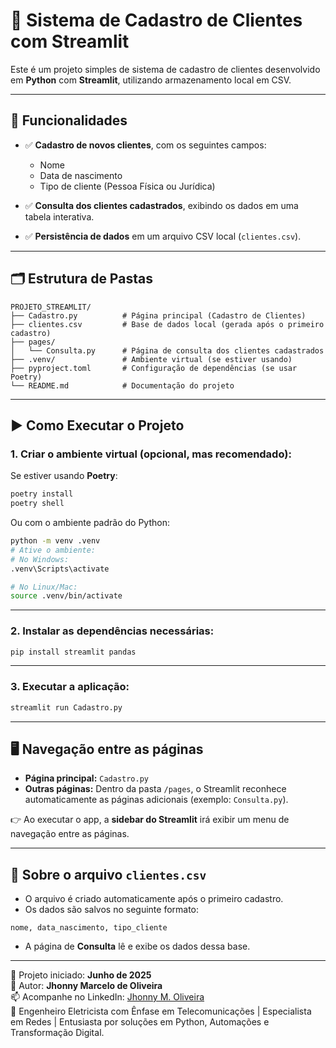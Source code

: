 # 📒 Sistema de Cadastro de Clientes com Streamlit

Este é um projeto simples de sistema de cadastro de clientes desenvolvido em **Python** com **Streamlit**, utilizando armazenamento local em CSV.

---

## 🚀 Funcionalidades

- ✅ **Cadastro de novos clientes**, com os seguintes campos:
  - Nome
  - Data de nascimento
  - Tipo de cliente (Pessoa Física ou Jurídica)

- ✅ **Consulta dos clientes cadastrados**, exibindo os dados em uma tabela interativa.

- ✅ **Persistência de dados** em um arquivo CSV local (`clientes.csv`).

---

## 🗂️ Estrutura de Pastas

```
PROJETO_STREAMLIT/
├── Cadastro.py          # Página principal (Cadastro de Clientes)
├── clientes.csv         # Base de dados local (gerada após o primeiro cadastro)
├── pages/
│   └── Consulta.py      # Página de consulta dos clientes cadastrados
├── .venv/               # Ambiente virtual (se estiver usando)
├── pyproject.toml       # Configuração de dependências (se usar Poetry)
└── README.md            # Documentação do projeto
```

---

## ▶️ Como Executar o Projeto

### 1. Criar o ambiente virtual (opcional, mas recomendado):

Se estiver usando **Poetry**:

```bash
poetry install
poetry shell
```

Ou com o ambiente padrão do Python:

```bash
python -m venv .venv
# Ative o ambiente:
# No Windows:
.venv\Scripts\activate

# No Linux/Mac:
source .venv/bin/activate
```

---

### 2. Instalar as dependências necessárias:

```bash
pip install streamlit pandas
```

---

### 3. Executar a aplicação:

```bash
streamlit run Cadastro.py
```

---

## 🖥️ Navegação entre as páginas

- **Página principal:** `Cadastro.py`
- **Outras páginas:** Dentro da pasta `/pages`, o Streamlit reconhece automaticamente as páginas adicionais (exemplo: `Consulta.py`).

👉 Ao executar o app, a **sidebar do Streamlit** irá exibir um menu de navegação entre as páginas.

---

## 📂 Sobre o arquivo `clientes.csv`

- O arquivo é criado automaticamente após o primeiro cadastro.
- Os dados são salvos no seguinte formato:

```
nome, data_nascimento, tipo_cliente
```

- A página de **Consulta** lê e exibe os dados dessa base.

---

📅 Projeto iniciado: **Junho de 2025**  
👤 Autor: **Jhonny Marcelo de Oliveira**  
📫 Acompanhe no LinkedIn: [Jhonny M. Oliveira](https://www.linkedin.com/in/jhonnymoliveira/)  
🚀 Engenheiro Eletricista com Ênfase em Telecomunicações | Especialista em Redes | Entusiasta por soluções em Python, Automações e Transformação Digital.
